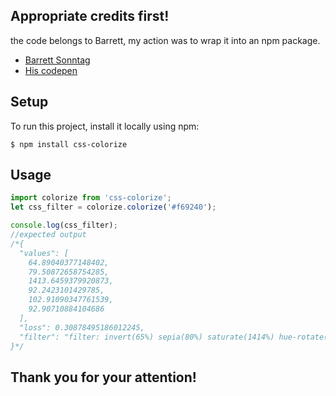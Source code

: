 ## Appropriate credits first!
the code belongs to Barrett, my action was to wrap it into an npm package.
* [Barrett Sonntag](https://codepen.io/sosuke)
* [His codepen](https://codepen.io/sosuke/pen/Pjoqqp)

## Setup
To run this project, install it locally using npm:

```
$ npm install css-colorize
```


## Usage
```javascript
import colorize from 'css-colorize';
let css_filter = colorize.colorize('#f69240');

console.log(css_filter);
//expected output
/*{
  "values": [
    64.89040377148402,
    79.50872658754285,
    1413.6459379920873,
    92.2423101429785,
    102.91090347761539,
    92.90710884104686
  ],
  "loss": 0.30878495186012245,
  "filter": "filter: invert(65%) sepia(80%) saturate(1414%) hue-rotate(332deg) brightness(103%) contrast(93%);"
}*/
```

## Thank you for your attention!
